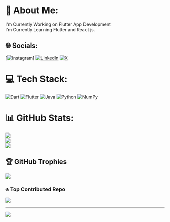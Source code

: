 # 💫 About Me:
I'm Currently Working on Flutter App Development<br>I'm Currently Learning Flutter and React js.


## 🌐 Socials:
[![Instagram](https://www.instagram.com/typically_bhavye?igsh=NXJxODd2NjY2MGU1)] [![LinkedIn](https://img.shields.io/badge/LinkedIn-%230077B5.svg?logo=linkedin&logoColor=white)](https://linkedin.com/in/https://www.linkedin.com/in/bhavye-thakkar-0b086830a?utm_source=share&utm_campaign=share_via&utm_content=profile&utm_medium=android_app) [![X](https://img.shields.io/badge/X-black.svg?logo=X&logoColor=white)](https://x.com/https://x.com/BhavyeThakkar?t=lj5we6cL1xhFSkyWQGtHRg&s=09) 

# 💻 Tech Stack:
![Dart](https://img.shields.io/badge/dart-%230175C2.svg?style=plastic&logo=dart&logoColor=white) ![Flutter](https://img.shields.io/badge/Flutter-%2302569B.svg?style=plastic&logo=Flutter&logoColor=white) ![Java](https://img.shields.io/badge/java-%23ED8B00.svg?style=plastic&logo=openjdk&logoColor=white) ![Python](https://img.shields.io/badge/python-3670A0?style=plastic&logo=python&logoColor=ffdd54) ![NumPy](https://img.shields.io/badge/numpy-%23013243.svg?style=plastic&logo=numpy&logoColor=white)
# 📊 GitHub Stats:
![](https://github-readme-stats.vercel.app/api?username=bhavye-thakkar&theme=dark&hide_border=false&include_all_commits=false&count_private=false)<br/>
![](https://nirzak-streak-stats.vercel.app/?user=bhavye-thakkar&theme=dark&hide_border=false)<br/>
![](https://github-readme-stats.vercel.app/api/top-langs/?username=bhavye-thakkar&theme=dark&hide_border=false&include_all_commits=false&count_private=false&layout=compact)

## 🏆 GitHub Trophies
![](https://github-profile-trophy.vercel.app/?username=bhavye-thakkar&theme=radical&no-frame=false&no-bg=true&margin-w=4)

### 🔝 Top Contributed Repo
![](https://github-contributor-stats.vercel.app/api?username=bhavye-thakkar&limit=5&theme=dark&combine_all_yearly_contributions=true)

---
[![](https://visitcount.itsvg.in/api?id=bhavye-thakkar&icon=0&color=0)](https://visitcount.itsvg.in)

<!-- Proudly created with GPRM ( https://gprm.itsvg.in ) -->
